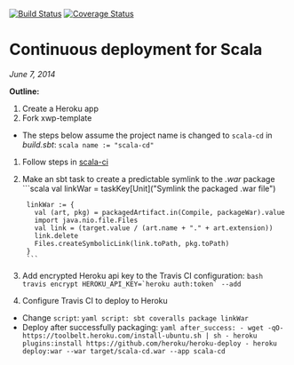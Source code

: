 [![Build Status](https://travis-ci.org/earldouglas/scala-cd.svg?branch=master)](https://travis-ci.org/earldouglas/scala-cd)
[![Coverage Status](https://coveralls.io/repos/earldouglas/scala-cd/badge.png)](https://coveralls.io/r/earldouglas/scala-cd)

# Continuous deployment for Scala

*June 7, 2014*

**Outline:**

1. Create a Heroku app
1. Fork xwp-template
  * The steps below assume the project name is changed to `scala-cd` in *build.sbt*:
        ```scala
        name := "scala-cd"
        ```
1. Follow steps in [scala-ci](https://github.com/earldouglas/scala-ci#continuous-integration-for-scala)
1. Make an sbt task to create a predictable symlink to the *.war* package
        ```scala
        val linkWar = taskKey[Unit]("Symlink the packaged .war file")
        
        linkWar := {
          val (art, pkg) = packagedArtifact.in(Compile, packageWar).value
          import java.nio.file.Files
          val link = (target.value / (art.name + "." + art.extension))
          link.delete
          Files.createSymbolicLink(link.toPath, pkg.toPath)
        }
        ```
1. Add encrypted Heroku api key to the Travis CI configuration:
        ```bash
        travis encrypt HEROKU_API_KEY=`heroku auth:token` --add
        ```
1. Configure Travis CI to deploy to Heroku
  * Change `script`:
        ```yaml
        script: sbt coveralls package linkWar
        ```
  * Deploy after successfully packaging:
        ```yaml
        after_success:
        - wget -qO- https://toolbelt.heroku.com/install-ubuntu.sh | sh
        - heroku plugins:install https://github.com/heroku/heroku-deploy
        - heroku deploy:war --war target/scala-cd.war --app scala-cd
        ```

